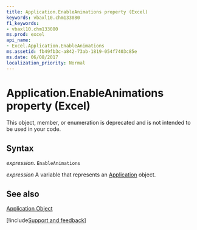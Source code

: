 ```yaml
---
title: Application.EnableAnimations property (Excel)
keywords: vbaxl10.chm133080
f1_keywords:
- vbaxl10.chm133080
ms.prod: excel
api_name:
- Excel.Application.EnableAnimations
ms.assetid: fb49fb3c-a842-73ab-1819-054f7403c85e
ms.date: 06/08/2017
localization_priority: Normal
---
```



# Application.EnableAnimations property (Excel)

This object, member, or enumeration is deprecated and is not intended to be used in your code.


## Syntax

_expression_. `EnableAnimations`

_expression_ A variable that represents an [Application](Excel.Application-graph-property.md) object.


## See also


[Application Object](Excel.Application(object).md)

[!include[Support and feedback](~/includes/feedback-boilerplate.md)]